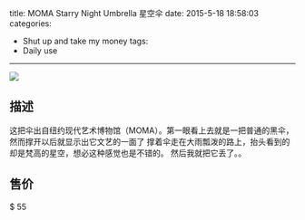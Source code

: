 title: MOMA Starry Night Umbrella 星空伞
date: 2015-5-18 18:58:03
categories:
- Shut up and take my money
tags:
- Daily use
---
![](https://raw.githubusercontent.com/SteveLeeLX/Blog/master/source/images/san.jpg)
## 描述
这把伞出自纽约现代艺术博物馆（MOMA）。第一眼看上去就是一把普通的黑伞，然而撑开以后就显示出它文艺的一面了<!-- more -->
撑着伞走在大雨瓢泼的路上，抬头看到的却是梵高的星空，想必这种感觉也是不错的。
然后我就把它丢了。。

## 售价
$ 55
